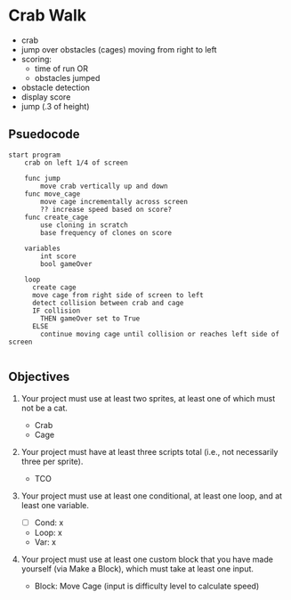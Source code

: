 # Crab Walk

- crab
- jump over obstacles (cages) moving from right to left
- scoring:
  - time of run OR
  - obstacles jumped
- obstacle detection
- display score
- jump (.3 of height)

## Psuedocode

```text
start program
    crab on left 1/4 of screen

    func jump
        move crab vertically up and down
    func move_cage
        move cage incrementally across screen
        ?? increase speed based on score?
    func create_cage
        use cloning in scratch
        base frequency of clones on score

    variables
        int score
        bool gameOver

    loop
      create cage
      move cage from right side of screen to left
      detect collision between crab and cage
      IF collision
        THEN gameOver set to True
      ELSE
        continue moving cage until collision or reaches left side of screen


```

## Objectives

1. Your project must use at least two sprites, at least one of which must not be a cat.

    - Crab
    - Cage

2. Your project must have at least three scripts total (i.e., not necessarily three per sprite).

    - TCO

3. Your project must use at least one conditional, at least one loop, and at least one variable.

    - [ ] Cond: x
    - Loop: x
    - Var: x

4. Your project must use at least one custom block that you have made yourself (via Make a Block), which must take at least one input.

    - Block: Move Cage (input is difficulty level to calculate speed)
